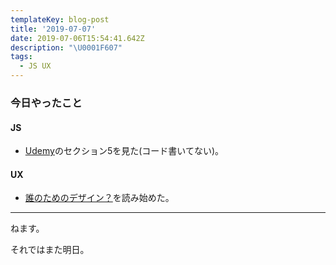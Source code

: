 ```yaml
---
templateKey: blog-post
title: '2019-07-07'
date: 2019-07-06T15:54:41.642Z
description: "\U0001F607"
tags:
  - JS UX
---
```

### 今日やったこと
#### JS
- [Udemy](https://www.udemy.com/react-redux-basic/)のセクション5を見た(コード書いてない)。

#### UX
- [誰のためのデザイン？](https://www.amazon.co.jp/dp/4788514346/)を読み始めた。


-----

ねます。

それではまた明日。
